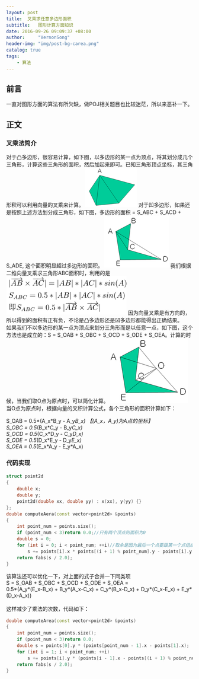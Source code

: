 ```yaml
---
layout: post
title:  叉乘求任意多边形面积
subtitle:   图形计算方面知识
date: 2016-09-26 09:09:37 +08:00
author:     "VernonSong"
header-img: "img/post-bg-carea.png"
catalog: true
tags:
    - 算法
---
```

## 前言
一直对图形方面的算法有所欠缺，做POJ相关题目也比较迷茫，所以来恶补一下。

## 正文

### 叉乘法简介
对于凸多边形，很容易计算，如下图，以多边形的某一点为顶点，将其划分成几个三角形，计算这些三角形的面积，然后加起来即可。已知三角形顶点坐标，其三角形积可以利用向量的叉乘来计算。
![](https://github.com/VernonSong/Storage/blob/master/image/201410240014304222.png?raw=true)
对于凹多边形，如果还是按照上述方法划分成三角形，如下图，多边形的面积 = S_ABC + S_ACD + S_ADE, 这个面积明显超过多边形的面积。
![](https://github.com/VernonSong/Storage/blob/master/image/201410240014308216.png?raw=true)
我们根据二维向量叉乘求三角形ABC面积时，利用的是
![](https://github.com/VernonSong/Storage/blob/master/image/201410240014311097.png?raw=true)
因为向量叉乘是有方向的，所以得到的面积有正有负，不论是凸多边形还是凹多边形都能得出正确结果。
<br>如果我们不以多边形的某一点为顶点来划分三角形而是以任意一点，如下图，这个方法也是成立的：S = S_OAB + S_OBC + S_OCD + S_ODE + S_OEA。计算的时候，当我们取O点为原点时，可以简化计算。
![](https://github.com/VernonSong/Storage/blob/master/image/201410240014319915.png?raw=true)
当O点为原点时，根据向量的叉积计算公式，各个三角形的面积计算如下：
 
S_OAB = 0.5*(A_x\*B_y - A_y*B_x)   【(A_x，A_y)为A点的坐标】
<br>S_OBC = 0.5*(B_x\*C_y - B_y*C_x)
<br>S_OCD = 0.5*(C_x\*D_y - C_y*D_x)
<br>S_ODE = 0.5*(D_x\*E_y - D_y*E_x)
<br>S_OEA = 0.5*(E_x\*A_y - E_y*A_x)

### 代码实现


```cpp
struct point2d
{
	double x;
	double y;
	point2d(double xx, double yy) : x(xx), y(yy) {}
};
double computeAera(const vector<point2d> &points)
{
	int point_num = points.size();
	if (point_num < 3)return 0.0;//只有两个顶点则面积为0
	double s = 0;
	for (int i = 0; i < point_num; ++i)//取余是因为最后一个点要跟第一个点组成三角形
		s += points[i].x * points[(i + 1) % point_num].y - points[i].y * points[(i + 1) % point_num].x;
	return fabs(s / 2.0);
}
```
该算法还可以优化一下，对上面的式子合并一下同类项
<br>S = S_OAB + S_OBC + S_OCD + S_ODE + S_OEA =
<br>0.5*(A_y*(E_x-B_x) + B_y*(A_x-C_x) + C_y*(B_x-D_x) + D_y*(C_x-E_x) + E_y*(D_x-A_x))
 <br>
<br>这样减少了乘法的次数，代码如下：

```cpp
double computeArea(const vector<point2d> &points)
{
	int point_num = points.size();
	if (point_num < 3)return 0.0;
	double s = points[0].y * (points[point_num - 1].x - points[1].x);
	for (int i = 1; i < point_num; ++i)
		s += points[i].y * (points[i - 1].x - points[(i + 1) % point_num].x);
	return fabs(s / 2.0);
}
```